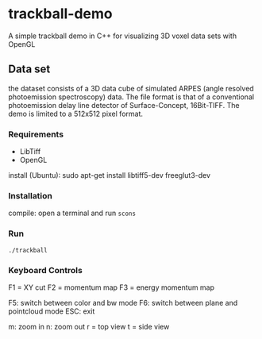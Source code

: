 # trackball-demo
A simple trackball demo in C++ for visualizing 3D voxel data sets with OpenGL

## Data set
the dataset consists of a 3D data cube of simulated ARPES (angle resolved photoemission spectroscopy) data.
The file format is that of a conventional photoemission delay line detector of Surface-Concept, 16Bit-TIFF. The demo
is limited to a 512x512 pixel format.

### Requirements

+ LibTiff
+ OpenGL

install (Ubuntu): sudo apt-get install libtiff5-dev freeglut3-dev

### Installation

compile: open a terminal and run
         `scons`
         
### Run
`./trackball`

### Keyboard Controls
F1 = XY cut
F2 = momentum map
F3 = energy momentum map

F5: switch between color and bw mode
F6: switch between plane and pointcloud mode
ESC: exit

m: zoom in
n: zoom out
r = top view
t = side view

